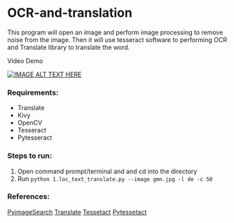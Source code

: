 # OCR-and-translation

This program will open an image and perform image processing to remove noise from the image. Then it will use tesseract software to performing OCR and Translate library to translate the word.

Video Demo

[![IMAGE ALT TEXT HERE](https://img.youtube.com/vi/S9jiul8trTE/0.jpg)](https://www.youtube.com/watch?v=S9jiul8trTE)


### Requirements:

- Translate
- Kivy
- OpenCV
- Tesseract
- Pytesseract

### Steps to run:

1. Open command prompt/terminal and and cd into the directory
2. Run `python 1.loc_text_translate.py --image gmn.jpg -l de -c 50`


### References:

[PyimageSearch](https://www.pyimagesearch.com/)
[Translate](https://pypi.org/project/translate/)
[Tessetact](https://github.com/tesseract-ocr/tessdoc/blob/master/Installation.md)
[Pytessetact](https://pypi.org/project/pytesseract/)
